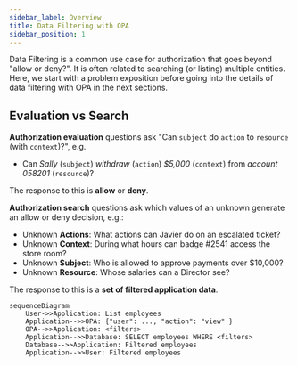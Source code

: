 ```yaml
---
sidebar_label: Overview
title: Data Filtering with OPA
sidebar_position: 1
---
```


Data Filtering is a common use case for authorization that goes beyond "allow or deny?".
It is often related to searching (or listing) multiple entities.
Here, we start with a problem exposition before going into the details of data filtering with OPA in the next sections.


## Evaluation vs Search

**Authorization evaluation** questions ask "Can `subject` do `action` to `resource` (with `context`)?", e.g.

- Can _Sally_ (`subject`) _withdraw_ (`action`) _$5,000_ (`context`) from _account 058201_ (`resource`)?

The response to this is **allow** or **deny**.

**Authorization search** questions ask which values of an unknown generate an allow or deny decision, e.g.:

- Unknown **Actions**: What actions can Javier do on an escalated ticket?
- Unknown **Context**: During what hours can badge #2541 access the store room?
- Unknown **Subject**: Who is allowed to approve payments over $10,000?
- Unknown **Resource**: Whose salaries can a Director see?

The response to this is a **set of filtered application data**.

```mermaid
sequenceDiagram
    User->>Application: List employees
    Application-->>OPA: {"user": ..., "action": "view" }
    OPA-->>Application: <filters>
    Application-->>Database: SELECT employees WHERE <filters>
    Database-->>Application: Filtered employees
    Application-->>User: Filtered employees
```
